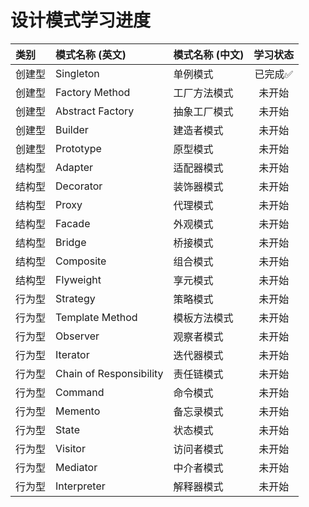 # 设计模式学习进度

| 类别 | 模式名称 (英文) | 模式名称 (中文) | 学习状态 |
| :--- | :--- | :--- |:---:|
| 创建型 | Singleton | 单例模式 | 已完成✅ |
| 创建型 | Factory Method | 工厂方法模式 | 未开始 |
| 创建型 | Abstract Factory | 抽象工厂模式 | 未开始 |
| 创建型 | Builder | 建造者模式 | 未开始 |
| 创建型 | Prototype | 原型模式 | 未开始 |
| 结构型 | Adapter | 适配器模式 | 未开始 |
| 结构型 | Decorator | 装饰器模式 | 未开始 |
| 结构型 | Proxy | 代理模式 | 未开始 |
| 结构型 | Facade | 外观模式 | 未开始 |
| 结构型 | Bridge | 桥接模式 | 未开始 |
| 结构型 | Composite | 组合模式 | 未开始 |
| 结构型 | Flyweight | 享元模式 | 未开始 |
| 行为型 | Strategy | 策略模式 | 未开始 |
| 行为型 | Template Method | 模板方法模式 | 未开始 |
| 行为型 | Observer | 观察者模式 | 未开始 |
| 行为型 | Iterator | 迭代器模式 | 未开始 |
| 行为型 | Chain of Responsibility | 责任链模式 | 未开始 |
| 行为型 | Command | 命令模式 | 未开始 |
| 行为型 | Memento | 备忘录模式 | 未开始 |
| 行为型 | State | 状态模式 | 未开始 |
| 行为型 | Visitor | 访问者模式 | 未开始 |
| 行为型 | Mediator | 中介者模式 | 未开始 |
| 行为型 | Interpreter | 解释器模式 | 未开始 |